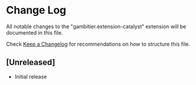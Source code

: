 # Change Log

All notable changes to the "gambitier.extension-catalyst" extension will be documented in this file.

Check [Keep a Changelog](http://keepachangelog.com/) for recommendations on how to structure this file.

## [Unreleased]

- Initial release